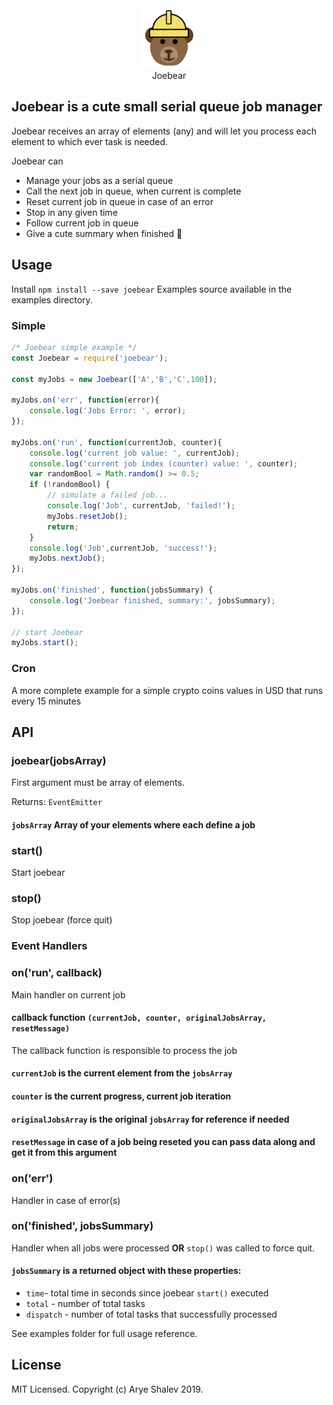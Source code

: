 <div align="center"><img src="joebear.png" height="96"></div>
<div align="center">Joebear</div>

## Joebear is a cute small serial queue job manager
Joebear receives an array of elements (any) and will let you process each element to which ever task is needed.

Joebear can
* Manage your jobs as a serial queue
* Call the next job in queue, when current is complete
* Reset current job in queue in case of an error
* Stop in any given time
* Follow current job in queue
* Give a cute summary when finished 🐻

## Usage
Install `npm install --save joebear`
Examples source available in the examples directory.

### Simple

```js
/* Joebear simple example */
const Joebear = require('joebear');

const myJobs = new Joebear(['A','B','C',100]);

myJobs.on('err', function(error){
    console.log('Jobs Error: ', error);
});

myJobs.on('run', function(currentJob, counter){
    console.log('current job value: ', currentJob);
    console.log('current job index (counter) value: ', counter);
    var randomBool = Math.random() >= 0.5;
    if (!randomBool) {
        // simulate a failed job...
        console.log('Job', currentJob, 'failed!');
        myJobs.resetJob();
        return;
    }
    console.log('Job',currentJob, 'success!');
    myJobs.nextJob();
});

myJobs.on('finished', function(jobsSummary) {
    console.log('Joebear finished, summary:', jobsSummary);
});

// start Joebear
myJobs.start();

```
### Cron
A more complete example for a simple crypto coins values in USD that runs every 15 minutes

## API
### **joebear(jobsArray)**
First argument must be array of elements. 

Returns: `EventEmitter`

#### `jobsArray` Array of your elements where each define a job

### start()
Start joebear

### stop()
Stop joebear (force quit)

### **Event Handlers**

### on('run', callback)
Main handler on current job

#### callback function `(currentJob, counter, originalJobsArray, resetMessage)`
The callback function is responsible to process the job

#### `currentJob` is the current element from the `jobsArray`
#### `counter` is the current progress, current job iteration
#### `originalJobsArray` is the original `jobsArray` for reference if needed
#### `resetMessage` in case of a job being reseted you can pass data along and get it from this argument

### on('err')
Handler in case of error(s)

### on('finished', jobsSummary)
Handler when all jobs were processed **OR** `stop()` was called to force quit.

#### `jobsSummary` is a returned object with these properties:
* `time`- total time in seconds since joebear `start()` executed
* `total` - number of total tasks
* `dispatch` - number of total tasks that successfully processed 

See examples folder for full usage reference.

## License
MIT Licensed. Copyright (c) Arye Shalev 2019.
